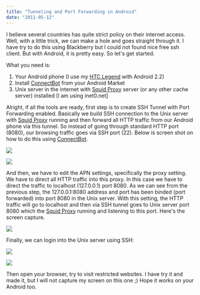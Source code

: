 ```yaml
---
title: "Tunneling and Port Forwarding in Android"
date: "2011-05-12"
---
```


I believe several countries has quite strict policy on their internet access. Well, with a little trick, we can make a hole and goes straight through it. I have try to do this using Blackberry but I could not found nice free ssh client. But with Android, it is pretty easy. So let's get started.

What you need is:

1. Your Android phone (I use my [HTC Legend](https://www.htc.com/www/product/legend/overview.html "https://www.htc.com/www/product/legend/overview.html") with Android 2.2)
2. Install [ConnectBot](https://market.android.com/details?id=org.connectbot "https://market.android.com/details?id=org.connectbot") from your Android Market
3. Unix server in the internet with [Squid Proxy](https://www.squid-cache.org/ "https://www.squid-cache.org/") server (or any other cache server) installed \[I am using inet0.net\]

Alright, if all the tools are ready, first step is to create SSH Tunnel with Port Forwarding enabled. Basically we build SSH connection to the Unix server with [Squid Proxy](https://www.squid-cache.org/ "https://www.squid-cache.org/") running and then forward all HTTP traffic from our Android phone via this tunnel. So instead of going through standard HTTP port (8080), our browsing traffic goes via SSH port (22). Below is screen shot on how to do this using [ConnectBot](https://market.android.com/details?id=org.connectbot "https://market.android.com/details?id=org.connectbot").

![](https://sigitp.files.wordpress.com/2011/05/pesanggrahan-20110512-00012.jpg?w=225)

![](https://sigitp.files.wordpress.com/2011/05/pesanggrahan-20110512-00013.jpg?w=225)

And then, we have to edit the APN settings, specifically the proxy setting. We have to direct all HTTP traffic into this proxy. In this case we have to direct the traffic to localhost (127.0.0.1) port 8080. As we can see from the previous step, the 127.0.0.1:8080 address and port has been binded (port forwarded) into port 8080 in the Unix server. With this setting, the HTTP traffic will go to localhost and then via SSH tunnel goes to Unix server port 8080 which the [Squid Proxy](https://www.squid-cache.org/ "https://www.squid-cache.org/") running and listening to this port. Here's the screen capture.

![](https://sigitp.files.wordpress.com/2011/05/pesanggrahan-20110512-00014.jpg?w=225)

Finally, we can login into the Unix server using SSH:

![](https://sigitp.files.wordpress.com/2011/05/kebayoran-lama-20110512-00011.jpg?w=225)

![](https://sigitp.files.wordpress.com/2011/05/pesanggrahan-20110512-00015.jpg?w=225)

Then open your browser, try to visit restricted websites. I have try it and made it, but I will not capture my screen on this one ;) Hope it works on your Android too.

